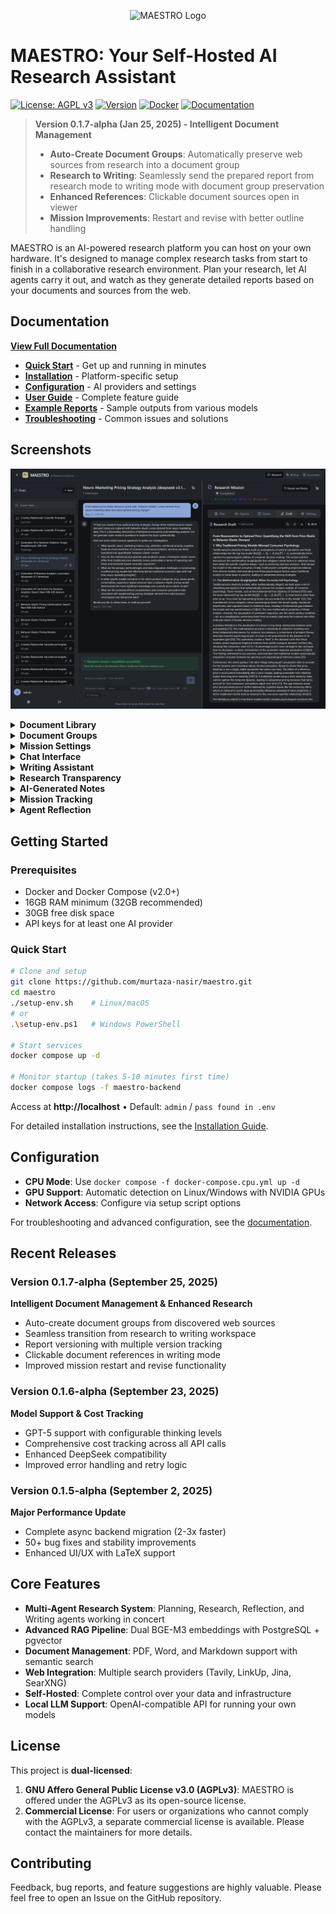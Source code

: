 <p align="center">
  <img src="images/logo.png" alt="MAESTRO Logo" width="200"/>
</p>

# MAESTRO: Your Self-Hosted AI Research Assistant

[![License: AGPL v3](https://img.shields.io/badge/License-AGPL_v3-blue.svg)](https://www.gnu.org/licenses/agpl-3.0)
[![Version](https://img.shields.io/badge/Version-0.1.7--alpha-green.svg)](https://github.com/murtaza-nasir/maestro.git)
[![Docker](https://img.shields.io/badge/Docker-Ready-blue.svg)](https://hub.docker.com/r/murtaza-nasir/maestro)
[![Documentation](https://img.shields.io/badge/Docs-Available-brightgreen.svg)](https://murtaza-nasir.github.io/maestro/)

> **Version 0.1.7-alpha (Jan 25, 2025) - Intelligent Document Management**
> 
> - **Auto-Create Document Groups**: Automatically preserve web sources from research into a document group
> - **Research to Writing**: Seamlessly send the prepared report from research mode to writing mode with document group preservation
> - **Enhanced References**: Clickable document sources open in viewer
> - **Mission Improvements**: Restart and revise with better outline handling 

MAESTRO is an AI-powered research platform you can host on your own hardware. It's designed to manage complex research tasks from start to finish in a collaborative research environment. Plan your research, let AI agents carry it out, and watch as they generate detailed reports based on your documents and sources from the web.

## Documentation

**[View Full Documentation](https://murtaza-nasir.github.io/maestro/)**

- **[Quick Start](https://murtaza-nasir.github.io/maestro/getting-started/quickstart/)** - Get up and running in minutes
- **[Installation](https://murtaza-nasir.github.io/maestro/getting-started/installation/)** - Platform-specific setup
- **[Configuration](https://murtaza-nasir.github.io/maestro/getting-started/configuration/overview/)** - AI providers and settings
- **[User Guide](https://murtaza-nasir.github.io/maestro/user-guide/)** - Complete feature guide
- **[Example Reports](https://murtaza-nasir.github.io/maestro/example-reports/)** - Sample outputs from various models
- **[Troubleshooting](https://murtaza-nasir.github.io/maestro/troubleshooting/)** - Common issues and solutions

## Screenshots

<p align="center">
  <img src="docs/assets/images/research-report-main.png" alt="Research Report" width="700"/>
</p>

<details>
  <summary><strong>Document Library</strong></summary>
  <br>
  <p align="center">
    <img src="images/01-document-library.png" alt="Document Library" width="700"/>
  </p>
</details>

<details>
  <summary><strong>Document Groups</strong></summary>
  <br>
  <p align="center">
    <img src="images/02-document-groups.png" alt="Document Groups" width="700"/>
  </p>
</details>

<details>
  <summary><strong>Mission Settings</strong></summary>
  <br>
  <p align="center">
    <img src="images/03-mission-settings.png" alt="Mission Settings" width="700"/>
  </p>
</details>

<details>
  <summary><strong>Chat Interface</strong></summary>
  <br>
  <p align="center">
    <img src="images/04-chat-with-docs.png" alt="Chat with Documents" width="700"/>
  </p>
</details>

<details>
  <summary><strong>Writing Assistant</strong></summary>
  <br>
  <p align="center">
    <img src="images/05-writing-assistant.png" alt="Writing Assistant" width="700"/>
  </p>
</details>

<details>
  <summary><strong>Research Transparency</strong></summary>
  <br>
  <p align="center">
    <img src="images/06-research-transparency.png" alt="Research Transparency" width="700"/>
  </p>
</details>

<details>
  <summary><strong>AI-Generated Notes</strong></summary>
  <br>
  <p align="center">
    <img src="images/07-automated-notes.png" alt="Automated Notes" width="700"/>
  </p>
</details>

<details>
  <summary><strong>Mission Tracking</strong></summary>
  <br>
  <p align="center">
    <img src="images/08-mission-tracking.png" alt="Mission Tracking" width="700"/>
  </p>
</details>

<details>
  <summary><strong>Agent Reflection</strong></summary>
  <br>
  <p align="center">
    <img src="images/09-agent-reflection.png" alt="Agent Reflection" width="700"/>
  </p>
</details>

## Getting Started

### Prerequisites
- Docker and Docker Compose (v2.0+)
- 16GB RAM minimum (32GB recommended)
- 30GB free disk space
- API keys for at least one AI provider

### Quick Start

```bash
# Clone and setup
git clone https://github.com/murtaza-nasir/maestro.git
cd maestro
./setup-env.sh    # Linux/macOS
# or
.\setup-env.ps1   # Windows PowerShell

# Start services
docker compose up -d

# Monitor startup (takes 5-10 minutes first time)
docker compose logs -f maestro-backend
```

Access at **http://localhost** • Default: `admin` / `pass found in .env`

For detailed installation instructions, see the [Installation Guide](https://murtaza-nasir.github.io/maestro/getting-started/installation/).

## Configuration

- **CPU Mode**: Use `docker compose -f docker-compose.cpu.yml up -d`
- **GPU Support**: Automatic detection on Linux/Windows with NVIDIA GPUs
- **Network Access**: Configure via setup script options

For troubleshooting and advanced configuration, see the [documentation](https://murtaza-nasir.github.io/maestro/).

## Recent Releases

### Version 0.1.7-alpha (September 25, 2025)
**Intelligent Document Management & Enhanced Research**
- Auto-create document groups from discovered web sources
- Seamless transition from research to writing workspace
- Report versioning with multiple version tracking
- Clickable document references in writing mode
- Improved mission restart and revise functionality

### Version 0.1.6-alpha (September 23, 2025)
**Model Support & Cost Tracking**
- GPT-5 support with configurable thinking levels
- Comprehensive cost tracking across all API calls
- Enhanced DeepSeek compatibility
- Improved error handling and retry logic

### Version 0.1.5-alpha (September 2, 2025)
**Major Performance Update**
- Complete async backend migration (2-3x faster)
- 50+ bug fixes and stability improvements
- Enhanced UI/UX with LaTeX support

## Core Features

- **Multi-Agent Research System**: Planning, Research, Reflection, and Writing agents working in concert
- **Advanced RAG Pipeline**: Dual BGE-M3 embeddings with PostgreSQL + pgvector
- **Document Management**: PDF, Word, and Markdown support with semantic search
- **Web Integration**: Multiple search providers (Tavily, LinkUp, Jina, SearXNG)
- **Self-Hosted**: Complete control over your data and infrastructure
- **Local LLM Support**: OpenAI-compatible API for running your own models

## License

This project is **dual-licensed**:

1.  **GNU Affero General Public License v3.0 (AGPLv3)**: MAESTRO is offered under the AGPLv3 as its open-source license.
2.  **Commercial License**: For users or organizations who cannot comply with the AGPLv3, a separate commercial license is available. Please contact the maintainers for more details.

## Contributing

Feedback, bug reports, and feature suggestions are highly valuable. Please feel free to open an Issue on the GitHub repository.
